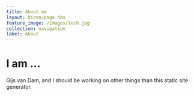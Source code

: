 ```yaml
---
title: About me
layout: biron/page.hbs
feature_image: /images/tech.jpg
collection: navigation
label: About
---
```


# I am ...

Gijs van Dam, and I should be working on other things than this static site generator.
